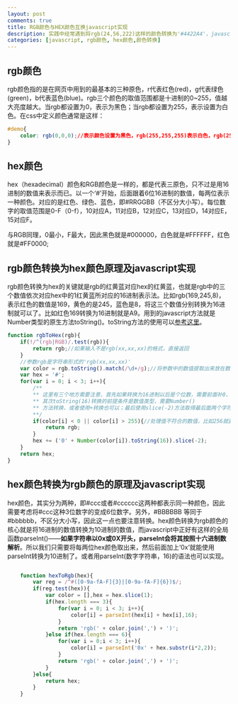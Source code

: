 ```yaml
---
layout: post
comments: true
title: RGB颜色与HEX颜色互换javascript实现
description: 实践中经常遇到将rgb(24,56,222)这样的颜色转换为'#4422A4'，javascript实现方式如下
categories: [javascript, rgb颜色, hex颜色,颜色转换]
---
```

	
## rgb颜色

rgb颜色指的是在网页中用到的最基本的三种原色，r代表红色(red)，g代表绿色(green)，b代表蓝色(blue)。rgb三个颜色的取值范围都是十进制的0~255，值越大亮度越大。当rgb都设置为0，表示为黑色；当rgb都设置为255，表示设置为白色。在css中定义颜色通常是这样：

```css
#demo{
    color: rgb(0,0,0);//表示颜色设置为黑色，rgb(255,255,255)表示白色，rgb(255,0,0)表示红色。
}
```

## hex颜色

hex（hexadecimal）颜色和RGB颜色是一样的，都是代表三原色，只不过是用16进制的数值来表示而已。以一个‘#’开始，后面跟着6位16进制的数值，每两位表示一种颜色。对应的是红色、绿色、蓝色，即#RRGGBB（不区分大小写）。每位数字的取值范围是0-F（0-f），10对应A，11对应B，12对应C，13对应D，14对应E，15对应F。

与RGB同理，0最小，F最大，因此黑色就是#000000，白色就是#FFFFFF，红色就是#FF0000;

## rgb颜色转换为hex颜色原理及javascript实现

rgb颜色转换为hex的关键就是rgb的红黄蓝对应hex的红黄蓝，也就是rgb中的三个数值依次对应hex中的1红黄蓝所对应的16进制表示法。比如rgb(169,245,8)，表示红色的数值是169，黄色的是245，蓝色是8，将这三个数值分别转换为16进制就可以了。比如红色169转换为16进制就是A9。用到的javascript方法就是Number类型的原生方法toString()。toString方法的使用可以[参考这里](http://javascript.ruanyifeng.com/stdlib/number.html#toc3)。

```javascript
function rgbToHex(rgb){
    if(!/^(rgb|RGB)/.test(rgb)){
        return rgb;//如果输入不是rgb(xx,xx,xx)的格式，直接返回
    }
    //参数rgb是字符串形式的'rgb(xx,xx,xx)'
	var color = rgb.toString().match(/\d+/g);//将参数中的数值提取出来放在数组中
    var hex = '#';
    for(var i = 0; i < 3; i++){
        /**
        ** 这里有三个地方需要注意，首先如果转换为16进制以后是个位数，需要前面补0，凑足两个数位
        ** 其次toString(16)转换的前提条件是数值类型，需要Number()
        ** 方法转换，或者使用+转换也可以；最后使用slice(-2)方法取得最后面两个字符，这样可以去掉多余的0
        **/
        if(color[i] < 0 || color[i] > 255){//处理值不符合的数值，比如256就直接返回了
            return rgb;
        }
        hex += ('0' + Number(color[i]).toString(16)).slice(-2);
    }
    return hex;
}

```

## hex颜色转换为rgb颜色的原理及javascript实现

hex颜色，其实分为两种，即#ccc或者#cccccc这两种都表示同一种颜色，因此需要考虑将#ccc这种3位数字的变成6位数字。另外，#BBBBBB 等同于#bbbbbb，不区分大小写，因此这一点也要注意转换。hex颜色转换为rgb颜色的核心就是将16进制的数值转换为10进制的数值，而javascript中正好有这样的全局函数parseInt()——**如果字符串以0x或0X开头，parseInt会将其按照十六进制数解析**。所以我们只需要将每两位hex颜色取出来，然后前面加上‘0x’就能使用parseInt转换为10进制了。或者用parseInt(数字字符串，16)的语法也可以实现。

```javascript

    function hexToRgb(hex){
        var reg = /^#([0-9a-fA-F]{3}|[0-9a-fA-F]{6})$/;
        if(reg.test(hex)){
            var color = [],hex = hex.slice(1);
            if(hex.length === 3){
                for(var i = 0; i < 3; i++){
                    color[i] = parseInt(hex[i] + hex[i],16);
                }
                return 'rgb(' + color.join(',') + ')';
            }else if(hex.length === 6){
                for(var i = 0;i < 3; i++){
                    color[i] = parseInt('0x' + hex.substr(i*2,2));
                }
                return 'rgb(' + color.join(',') + ')';
            }
        }else{
            return hex;
        }
    }

```
